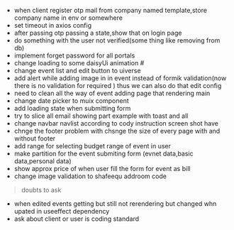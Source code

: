  * when client register otp mail from company named template,store company name in env or somewhere
 * set timeout in axios config
 * after passing otp passing a state,show that on login page
 * do something with the user not verified(some thing like removing from db)
 * implement forget password for all portals
 * change loading to some daisyUi animation #
 * change event list and edit button to uiverse
 * add alert while adding image in in event instead of formik validation(now there is no validation for required ) thus we can also do that edit config
 * need to clean all the way of event adding page that rendering main 
 * change date picker to muix component
 * add loading state when submitting form
 * try to slice all email showing part example with toast and all
 * change navbar navlist according to cody instruction screen shot have
 * chnge the footer problem with chsnge the size of every page with and without footer
 * add range for selecting budget range of event in user
 * make partition for the event submiting form (evnet data,basic data,personal data)
 * show approx price of when user fill the form for event as bill
 * change image validation to shafeequ addroom code 
 









 > doubts to ask 
 * when edited events getting but still not rerendering but changed whn upated in useeffect dependency
 * ask about client or user is coding standard